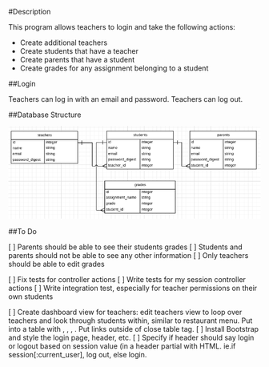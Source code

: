 #Description

This program allows teachers to login and take the following actions:

* Create additional teachers
* Create students that have a teacher
* Create parents that have a student
* Create grades for any assignment belonging to a student

##Login

Teachers can log in with an email and password. Teachers can log out.

##Database Structure

![alt tag](https://github.com/Ru-T/gradebook/blob/master/app/assets/images/database_structure.png)

##To Do

[ ] Parents should be able to see their students grades
[ ] Students and parents should not be able to see any other information
[ ] Only teachers should be able to edit grades

[ ] Fix tests for controller actions
[ ] Write tests for my session controller actions
[ ] Write integration test, especially for teacher permissions on their own students

[ ] Create dashboard view for teachers: edit teachers view to loop over teachers and look through students within, similar to restaurant menu. Put into a table with <thead>, <tbody>, <td>, <tr>. Put links outside of close table tag.
[ ] Install Bootstrap and style the login page, header, etc.
[ ] Specify if header should say login or logout based on session value (in a header partial with HTML. ie.if session[:current_user], log out, else login.
